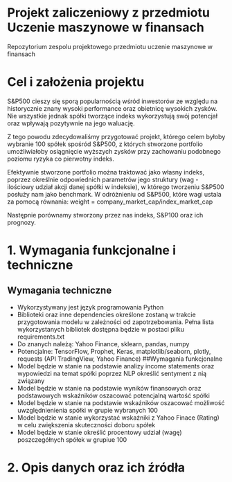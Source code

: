 # Projekt zaliczeniowy z przedmiotu Uczenie maszynowe w finansach
Repozytorium zespolu projektowego przedmiotu uczenie maszynowe w finansach 

# Cel i założenia projektu

S&P500 cieszy się sporą popularnością wśród inwestorów ze względu na historycznie znany wysoki performance oraz obietnicę wysokich zysków.
Nie wszystkie jednak spółki tworzące indeks wykorzystują swój potencjał oraz wpływają pozytywnie na jego waluację.

Z tego powodu zdecydowaliśmy przygotować projekt, którego celem byłoby wybranie 100 spółek spośród S&P500, z których stworzone portfolio umożliwiałoby osiągnięcie wyższych zysków przy zachowaniu podobnego poziomu ryzyka co pierwotny indeks.

Efektywnie stworzone portfolio można traktować jako własny indeks, poprzez określnie odpowiednich parametrów jego struktury (wag - ilościowy udział akcji danej spółki w indeksie), w którego tworzeniu S&P500 posłuży nam jako benchmark. W odróżnieniu od S&P500, które wagi ustala za pomocą równania:
weight = company_market_cap/index_market_cap

Następnie porównamy stworzony przez nas indeks, S&P100 oraz ich prognozy.

# 1. Wymagania funkcjonalne i techniczne
## Wymagania techniczne
- Wykorzystywany jest język programowania Python
- Biblioteki oraz inne dependencies określone zostaną w trakcie przygotowania modelu w zależności od zapotrzebowania. Pełna lista wykorzystanych bibliotek dostępna będzie w postaci pliku requirements.txt
- Do znanych należą: Yahoo Finance, sklearn, pandas, numpy 
- Potencjalne: TensorFlow, Prophet, Keras, matplotlib/seaborn, plotly, requests (API TradingView, Yahoo Finance)
##Wymagania funkcjonalne
- Model będzie w stanie na podstawie analizy income statements oraz wypowiedzi na temat spółki poprzez NLP określić sentyment z nią związany
- Model będzie w stanie na podstawie wyników finansowych oraz podstawowych wskaźników oszacować potencjalną wartość spółki
- Model będzie w stanie na podstawie wskaźników oszacować możliwość uwzględnienienia spółki w grupie wybranych 100
- Model będzie w stanie wykorzystać wskażniki z Yahoo Finace (Rating) w celu zwiększenia skuteczności doboru spółek
- Model będzie w stanie określić procentowy udział (wagę) poszczegółnych spółek w grupiue 100 

# 2. Opis danych oraz ich źródła
